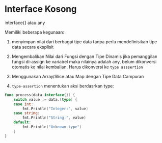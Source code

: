 # Interface Kosong

interface{} atau any

Memiliki beberapa kegunaan:

1. menyimpan nilai dari berbagai tipe data tanpa perlu mendefinisikan tipe data secara eksplisit
2. Mengembalikan Nilai dari Fungsi dengan Tipe Dinamis
jika pemanggilan fungsi di-assign ke variabel maka nilainya adalah any, belum dikonversi otomatis ke nilai kembalian. Harus dikonversi ke `type asssertion`

3. Menggunakan Array/Slice atau Map dengan Tipe Data Campuran
4. `type-assertion` menentukan aksi berdasrkan type:

```go
func process(data interface{}) {
    switch value := data.(type) {
    case int:
        fmt.Println("Integer:", value)
    case string:
        fmt.Println("String:", value)
    default:
        fmt.Println("Unknown type")
    }
}
```
